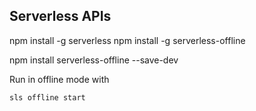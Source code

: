 ## Serverless APIs

npm install -g serverless
npm install -g serverless-offline

npm install serverless-offline --save-dev

Run in offline mode with

```text
sls offline start
```

